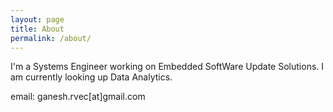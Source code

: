```yaml
---
layout: page
title: About
permalink: /about/
---
```


I'm a Systems Engineer working on Embedded SoftWare Update Solutions. I am currently looking up Data Analytics.

email: ganesh.rvec[at]gmail.com
